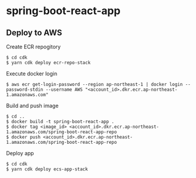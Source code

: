 # spring-boot-react-app

## Deploy to AWS

Create ECR repogitory
```
$ cd cdk
$ yarn cdk deploy ecr-repo-stack
```

Execute docker login
```
$ aws ecr get-login-password --region ap-northeast-1 | docker login --password-stdin --username AWS "<account_id>.dkr.ecr.ap-northeast-1.amazonaws.com"
```

Build and push image
```
$ cd ..
$ docker build -t spring-boot-react-app .
$ docker tag <image_id> <account_id>.dkr.ecr.ap-northeast-1.amazonaws.com/spring-boot-react-app-repo
$ docker push <account_id>.dkr.ecr.ap-northeast-1.amazonaws.com/spring-boot-react-app-repo
```

Deploy app
```
$ cd cdk
$ yarn cdk deploy ecs-app-stack
```
